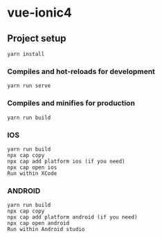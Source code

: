 # vue-ionic4

## Project setup
```
yarn install
```

### Compiles and hot-reloads for development
```
yarn run serve
```

### Compiles and minifies for production
```
yarn run build
```

### IOS
```
yarn run build
npx cap copy
npx cap add platform ios (if you need)
npx cap open ios
Run within XCode
```

### ANDROID
```
yarn run build
npx cap copy
npx cap add platform android (if you need)
npx cap open android
Run within Android studio
```
